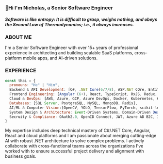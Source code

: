 ### 👋Hi I'm Nicholas, a Senior Software Engineer 
<h5>Software is like entropy: It is difficult to grasp, weighs nothing, and obeys the Second Law of Thermodynamics; i.e., it always increases.</h5>

<h3>ABOUT ME</h3>
 I'm a Senior Software Engineer with over 15+ years of professional experience in architecting and building scalable SaaS platforms, cross-platform mobile apps, and AI-driven solutions. 
<h3>EXPERIENCE</h3>

```javascript
const thai = {
  pronouns: "He" | "Him",
  Backend & API Development: [C#, .NET Core(6/7/8), ASP.NET COre, Entity Framework Core, LINQ, RESTful APIs, gRPC, Microservices Architecture],
  Frontend Engineering: [Angular (6+), React, TypeScript, RxJS, Redux, Material UI, Bootstrap, Tailwind CSS],
  Cloud & DevOps: [AWS, Azure, GCP, Azure DevOps, Docker, Kubernetes, GitHub Actions, CI/CD pipelines],
  Databases: [SQL Server, PostgreSQL, MySQL, MongoDB, Redis],
  AI/ML & Computer Vision:[OpenCV, YOLO, TensorFlow, PyTorch, scikit-learn, AI-driven Video Surveillance (object detection, behavior analysis, predictive analytics],
  System Design & Architecture: Event-Driven Systems, Domain-Driven Design (DDD), CQRS, High Availability & Scalability, Serverless Architecture
  Secruity & Compliance: OAuth2.0, OpenID Connect, JWT, Azure AD B2C, IdentityServer, OWASP, HIPAA & GDPR compliance
}

```

My expertise includes deep technical mastery of C#/.NET Core, Angular, React and cloud platforms and I am passionate about merging cutting-edge AI with robust .NET architecture to solve complex problems.
I actively collaborate with cross-functional teams across the organizations I've worked with to ensure successful project delivery and alignment with business goals.

<!--
**nicholas10896/nicholas10896** is a ✨ _special_ ✨ repository because its `README.md` (this file) appears on your GitHub profile.

Here are some ideas to get you started:

- 🔭 I’m currently working on ...
- 🌱 I’m currently learning ...
- 👯 I’m looking to collaborate on ...
- 🤔 I’m looking for help with ...
- 💬 Ask me about ...
- 📫 How to reach me: ...
- 😄 Pronouns: ...
- ⚡ Fun fact: ...
-->


